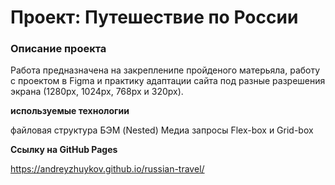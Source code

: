 # Проект: Путешествие по России

### Описание проекта

Работа предназначена на закрепленипе пройденого матерьяла, работу с проектом в Figma и практику адаптации сайта под разные разрешения экрана (1280px, 1024px, 768px и 320px).

**используемые технологии**

файловая структура БЭМ (Nested)
Медиа запросы 
Flex-box и Grid-box

**Cсылку на GitHub Pages**

https://andreyzhuykov.github.io/russian-travel/


